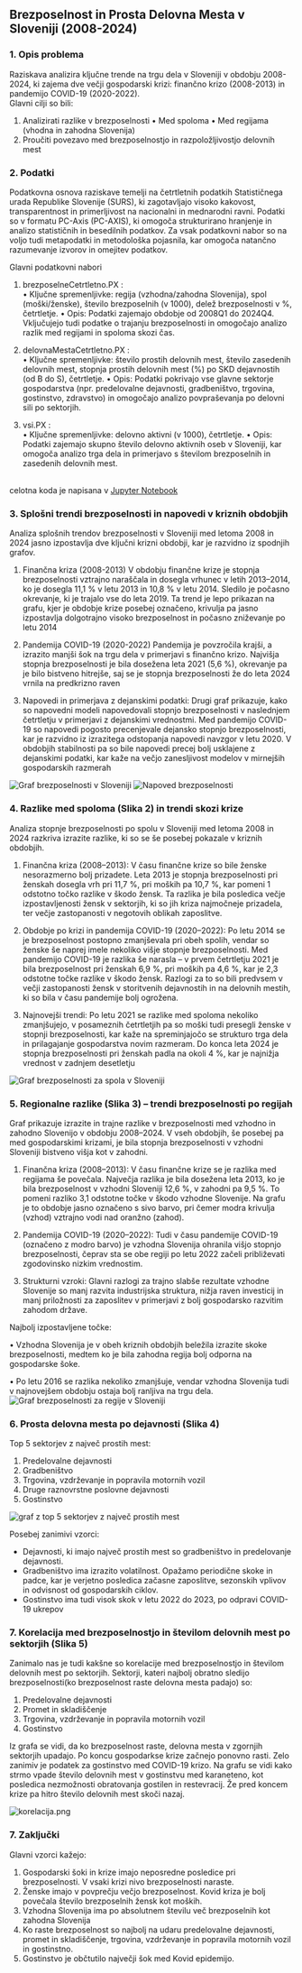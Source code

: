 ## Brezposelnost in Prosta Delovna Mesta v Sloveniji (2008-2024)

### 1. Opis problema
Raziskava analizira ključne trende na trgu dela v Sloveniji v obdobju 2008-2024,
ki zajema dve večji gospodarski krizi: finančno krizo (2008-2013) in pandemijo COVID-19 (2020-2022).<br/>
Glavni cilji so bili:
1. Analizirati razlike v brezposelnosti
    • Med spoloma
    • Med regijama (vhodna in zahodna Slovenija)
2. Proučiti povezavo med brezposelnostjo in razpoložljivostjo delovnih mest

### 2. Podatki
Podatkovna osnova raziskave temelji na četrtletnih podatkih Statističnega urada Republike Slovenije (SURS), ki zagotavljajo visoko kakovost, transparentnost in primerljivost na nacionalni in mednarodni ravni. Podatki so v formatu PC-Axis (PC-AXIS), ki omogoča strukturirano hranjenje in analizo statističnih in besedilnih podatkov. Za vsak podatkovni nabor so na voljo tudi metapodatki in metodološka pojasnila, kar omogoča natančno razumevanje izvorov in omejitev podatkov.

Glavni podatkovni nabori

1. brezposelneCetrtletno.PX :  
    • Ključne spremenljivke: regija (vzhodna/zahodna Slovenija), spol (moški/ženske), število brezposelnih (v 1000), delež brezposelnosti v %, četrtletje.
    • Opis: Podatki zajemajo obdobje od 2008Q1 do 2024Q4. Vključujejo tudi podatke o trajanju brezposelnosti in omogočajo analizo razlik med regijami in spoloma skozi čas.

2. delovnaMestaCetrtletno.PX :<br/>
    • Ključne spremenljivke: število prostih delovnih mest, število zasedenih delovnih mest, stopnja prostih delovnih mest (%) po SKD dejavnostih (od B do S),             četrtletje.
    • Opis: Podatki pokrivajo vse glavne sektorje gospodarstva (npr. predelovalne dejavnosti, gradbeništvo, trgovina, gostinstvo, zdravstvo) in omogočajo analizo                povpraševanja po delovni sili po sektorjih.
3. vsi.PX :<br/>
    • Ključne spremenljivke: delovno aktivni (v 1000), četrtletje.
    • Opis: Podatki zajemajo skupno število delovno aktivnih oseb v Sloveniji, kar omogoča analizo trga dela in primerjavo s številom brezposelnih in zasedenih delovnih mest.
   

<br> celotna koda je napisana v [Jupyter Notebook](https://github.com/KekecD/PR255/blob/main/projekt.ipynb)
### 3. Splošni trendi brezposelnosti in napovedi v kriznih obdobjih

Analiza splošnih trendov brezposelnosti v Sloveniji med letoma 2008 in 2024 jasno izpostavlja dve ključni krizni obdobji, kar je razvidno iz spodnjih grafov.

1. Finančna kriza (2008-2013)
V obdobju finančne krize je stopnja brezposelnosti vztrajno naraščala in dosegla vrhunec v letih 2013–2014, ko je dosegla 11,1 % v letu 2013 in 10,8 % v letu 2014. Sledilo je počasno okrevanje, ki je trajalo vse do leta 2019. Ta trend je lepo prikazan na grafu, kjer je obdobje krize posebej označeno, krivulja pa jasno izpostavlja dolgotrajno visoko brezposelnost in počasno zniževanje po letu 2014

2. Pandemija COVID-19 (2020-2022)
Pandemija je povzročila krajši, a izrazito manjši šok na trgu dela v primerjavi s finančno krizo. Najvišja stopnja brezposelnosti je bila dosežena leta 2021 (5,6 %), okrevanje pa je bilo bistveno hitrejše, saj se je stopnja brezposelnosti že do leta 2024 vrnila na predkrizno raven

3. Napovedi in primerjava z dejanskimi podatki:
Drugi graf prikazuje, kako so napovedni modeli napovedovali stopnjo brezposelnosti v naslednjem četrtletju v primerjavi z dejanskimi vrednostmi. Med pandemijo COVID-19 so napovedi pogosto precenjevale dejansko stopnjo brezposelnosti, kar je razvidno iz izrazitega odstopanja napovedi navzgor v letu 2020. V obdobjih stabilnosti pa so bile napovedi precej bolj usklajene z dejanskimi podatki, kar kaže na večjo zanesljivost modelov v mirnejših gospodarskih razmerah

![Graf brezposelnosti v Sloveniji](slike%2FBrezposelnostSkupaj.png)
![Napoved brezposelnosti](slike%NapovedBrezposelnosti.png)
### 4. Razlike med spoloma (Slika 2) in trendi skozi krize
Analiza stopnje brezposelnosti po spolu v Sloveniji med letoma 2008 in 2024 razkriva izrazite razlike, ki so se še posebej pokazale v kriznih obdobjih.<br/>

1. Finančna kriza (2008–2013):
V času finančne krize so bile ženske nesorazmerno bolj prizadete. Leta 2013 je stopnja brezposelnosti pri ženskah dosegla vrh pri 11,7 %, pri moških pa 10,7 %, kar pomeni 1 odstotno točko razlike v škodo žensk. Ta razlika je bila posledica večje izpostavljenosti žensk v sektorjih, ki so jih kriza najmočneje prizadela, ter večje zastopanosti v negotovih oblikah zaposlitve.

2. Obdobje po krizi in pandemija COVID-19 (2020–2022):
Po letu 2014 se je brezposelnost postopno zmanjševala pri obeh spolih, vendar so ženske še naprej imele nekoliko višje stopnje brezposelnosti. Med pandemijo COVID-19 je razlika še narasla – v prvem četrtletju 2021 je bila brezposelnost pri ženskah 6,9 %, pri moških pa 4,6 %, kar je 2,3 odstotne točke razlike v škodo žensk. Razlogi za to so bili predvsem v večji zastopanosti žensk v storitvenih dejavnostih in na delovnih mestih, ki so bila v času pandemije bolj ogrožena.

3. Najnovejši trendi:
Po letu 2021 se razlike med spoloma nekoliko zmanjšujejo, v posameznih četrtletjih pa so moški tudi presegli ženske v stopnji brezposelnosti, kar kaže na spreminjajočo se strukturo trga dela in prilagajanje gospodarstva novim razmeram. Do konca leta 2024 je stopnja brezposelnosti pri ženskah padla na okoli 4 %, kar je najnižja vrednost v zadnjem desetletju

![Graf brezposelnosti za spola v Sloveniji](slike%2FBrezposelniSpoli.png)
    
### 5. Regionalne razlike (Slika 3) – trendi brezposelnosti po regijah
Graf prikazuje izrazite in trajne razlike v brezposelnosti med vzhodno in zahodno Slovenijo v obdobju 2008–2024. V vseh obdobjih, še posebej pa med gospodarskimi krizami, je bila stopnja brezposelnosti v vzhodni Sloveniji bistveno višja kot v zahodni.

1. Finančna kriza (2008–2013):
V času finančne krize se je razlika med regijama še povečala. Največja razlika je bila dosežena leta 2013, ko je bila brezposelnost v vzhodni Sloveniji 12,6 %, v zahodni pa 9,5 %. To pomeni razliko 3,1 odstotne točke v škodo vzhodne Slovenije. Na grafu je to obdobje jasno označeno s sivo barvo, pri čemer modra krivulja (vzhod) vztrajno vodi nad oranžno (zahod).

2. Pandemija COVID-19 (2020–2022):
Tudi v času pandemije COVID-19 (označeno z modro barvo) je vzhodna Slovenija ohranila višjo stopnjo brezposelnosti, čeprav sta se obe regiji po letu 2022 začeli približevati zgodovinsko nizkim vrednostim.

3. Strukturni vzroki:
Glavni razlogi za trajno slabše rezultate vzhodne Slovenije so manj razvita industrijska struktura, nižja raven investicij in manj priložnosti za zaposlitev v primerjavi z bolj gospodarsko razvitim zahodom države.

Najbolj izpostavljene točke:

 • Vzhodna Slovenija je v obeh kriznih obdobjih beležila izrazite skoke brezposelnosti, medtem ko je bila zahodna regija bolj odporna na gospodarske šoke.

 • Po letu 2016 se razlika nekoliko zmanjšuje, vendar vzhodna Slovenija tudi v najnovejšem obdobju ostaja bolj ranljiva na trgu dela.
![Graf brezposelnosti za regije v Sloveniji](slike%2FBrezposelniRegije.png)

### 6. Prosta delovna mesta po dejavnosti (Slika 4)
Top 5 sektorjev z največ prostih mest:
1. Predelovalne dejavnosti
2. Gradbeništvo
3. Trgovina, vzdrževanje in popravila motornih vozil
4. Druge raznovrstne poslovne dejavnosti
5. Gostinstvo

![graf z top 5 sektorjev z največ prostih mest](slike%2FProstaDelovnaMestaO.png)

Posebej zanimivi vzorci:
- Dejavnosti, ki imajo največ prostih mest so gradbeništvo in predelovanje dejavnosti.
- Gradbeništvo ima izrazito volatilnost. Opažamo periodične skoke in padce, kar je verjetno posledica začasne zaposlitve, sezonskih vplivov in odvisnost od gospodarskih ciklov.
- Gostinstvo ima tudi visok skok v letu 2022 do 2023, po odpravi COVID-19 ukrepov

### 7. Korelacija med brezposelnostjo in številom delovnih mest po sektorjih (Slika 5)
Zanimalo nas je tudi kakšne so korelacije med brezposelnostjo in številom delovnih mest po sektorjih. Sektorji, kateri najbolj obratno sledijo brezposelnosti(ko brezposelnost raste delovna mesta padajo) so:
1. Predelovalne dejavnosti
2. Promet in skladiščenje
3. Trgovina, vzdrževanje in popravila motornih vozil
4. Gostinstvo

Iz grafa se vidi, da ko brezposelnost raste, delovna mesta v zgornjih sektorjih upadajo. Po koncu gospodarkse krize začnejo ponovno rasti. Zelo zanimiv je podatek za gostinstvo med COVID-19 krizo. Na grafu se vidi kako strmo vpade število delovnih mest v gostinstvu med karaneteno, kot posledica nezmožnosti obratovanja gostilen in restevracij. Že pred koncem krize pa hitro število delovnih mest skoči nazaj. 

![korelacija.png](slike%2Fkorelacija.png)

### 7. Zaključki
Glavni vzorci kažejo:

[//]: # (1. Močno povezanost med gospodarskimi šoki in brezposelnostjo)

[//]: # (2. Trajne regionalne neenakosti)

[//]: # (3. Sektorske posebnosti)
1. Gospodarski šoki in krize imajo neposredne posledice pri brezposelnosti. V vsaki krizi nivo brezposelnosti naraste.
2. Ženske imajo v povprečju večjo brezposelnost. Kovid kriza je bolj povečala število brezposelnih žensk kot moških.
3. Vzhodna Slovenija ima po absolutnem številu več brezposelnih kot zahodna Slovenija
4. Ko raste brezposelnost so najbolj na udaru predelovalne dejavnosti, promet in skladiščenje, trgovina, vzdrževanje in popravila motornih vozil in gostinstno.
5. Gostinstvo je občtutilo največji šok med Kovid epidemijo.
